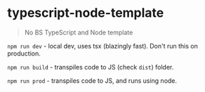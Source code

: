 # typescript-node-template

> No BS TypeScript and Node template


`npm run dev` - local dev, uses tsx (blazingly fast). Don't run this on production.

`npm run build` - transpiles code to JS (check `dist`) folder.

`npm run prod` - transpiles code to JS, and runs using node.
